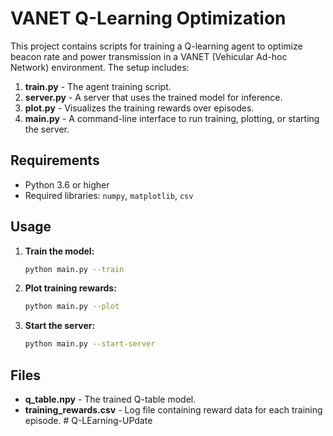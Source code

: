 
# VANET Q-Learning Optimization

This project contains scripts for training a Q-learning agent to optimize beacon rate and power transmission in a VANET (Vehicular Ad-hoc Network) environment. The setup includes:

1. **train.py** - The agent training script.
2. **server.py** - A server that uses the trained model for inference.
3. **plot.py** - Visualizes the training rewards over episodes.
4. **main.py** - A command-line interface to run training, plotting, or starting the server.

## Requirements

- Python 3.6 or higher
- Required libraries: `numpy`, `matplotlib`, `csv`

## Usage

1. **Train the model:**
   ```bash
   python main.py --train
   ```

2. **Plot training rewards:**
   ```bash
   python main.py --plot
   ```

3. **Start the server:**
   ```bash
   python main.py --start-server
   ```

## Files

- **q_table.npy** - The trained Q-table model.
- **training_rewards.csv** - Log file containing reward data for each training episode.
#   Q - L E a r n i n g - U P d a t e  
 
